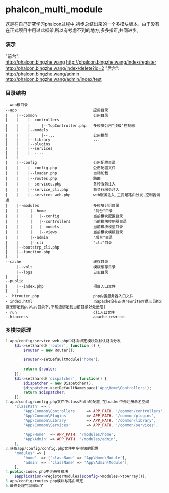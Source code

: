 # phalcon_multi_module
这是在自己研究学习phalcon过程中,初步总结出来的一个多模块版本。由于没有在正式项目中用过此框架,所以有考虑不到的地方,多多指正,共同进步。
### 演示
  "前台":  
  <a href="http://phalcon.bingzhe.wang" target="_blank" title="位于IndexController@indexAction，实际相当于访问http://phalcon.bingzhe.wang/home/index/index">http://phalcon.bingzhe.wang</a>
  <a href="http://phalcon.bingzhe.wang/index/register" target="_blank" title="位于IndexController@registerAction">http://phalcon.bingzhe.wang/index/register</a>
  <a href="http://phalcon.bingzhe.wang/index/delete?id=2" target="_blank" title="位于IndexController@deleteAction">http://phalcon.bingzhe.wang/index/delete?id=2</a>
  "后台":  
  <a href="http://phalcon.bingzhe.wang/admin" target="_blank" title="位于IndexController@indexActio">http://phalcon.bingzhe.wang/admin</a>
  <a href="http://phalcon.bingzhe.wang/admin/index/test" target="_blank" title="位于IndexController@testAction">http://phalcon.bingzhe.wang/admin/index/test</a>
### 目录结构

~~~
- web根目录
--app                                  应用目录
|    |--common                         公用目录
|    |    |--controllers   
|    |    |     |--TopController.php   多模块公用"顶级"控制器
|    |    |--models
|    |    |     |--...                 公用模型
|    |    |--library                   ...
|    |    |--plugins
|    |    |--services
|    |    |--....
|    |
|    |--config                         公用配置目录
|    |    |--config.php                公用配置文件
|    |    |--loader.php                自动加载
|    |    |--routes.php                路由
|    |    |--services.php              各种服务注入
|    |    |--service_cli.php           命令行服务注入
|    |    |--services_web.php          web服务注入,主要是路由分发,控制器调遣
|    |--modules                        多模块分组目录
|    |     |--home                     "前台"目录
|    |     |   |--config               当前模块配置目录
|    |     |   |--controllers          当前模块控制器目录
|    |     |   |--models               当前模块模型目录
|    |     |   |--views                当前模块模板目录
|    |     |--admin                    "后台"目录
|    |     |--cli                      "cli"目录
|    |--bootstrp_cli.php
|    |--function.php
|    |
--cache                                缓存目录
     |--volt                           模板缓存目录
     |--logs                           日志目录
|    |
--public
|    |--index.php                      项目入口文件
|    |
- .htrouter.php                        php内置服务器入口文件
- index.html                           当apache没有正确rewrite时提示(建议直接绑定到public目录下,不知道绑定到当前目录好处是啥)
- run                                  cli入口文件
-.htaccess                             apache rewrite

~~~
### 多模块原理
```php
1.app/config/service_web.php中路由绑定模块及默认路由分发
    $di->setShared('router', function () {
        $router = new Router();
    
        $router->setDefaultModule('home');
    
        return $router;
    });
    $di->setShared('dispatcher', function() {
        $dispatcher = new Dispatcher();
        $dispatcher->setDefaultNamespace('App\Home\Controllers');
        return $dispatcher;
    });
2.app/config/config.php文件中classPath的配置,在loader中先注册命名空间
    'classPath' => [
        'App\Common\Controllers'    => APP_PATH. '/common/controllers',
        'App\Common\Plugins'        => APP_PATH. '/common/plugins',
        'App\Common\Library'        => APP_PATH. '/common/library',
        'App\Common\Services'       => APP_PATH. '/common/services',

        'App\Home'  => APP_PATH. '/modules/home',
        'App\Admin' => APP_PATH. '/modules/admin',
    ],
3.获取app/config/config.php文件中多模块的配置
    'modules' => [
        'home'  => ['className' => 'App\Home\Module'],
        'admin' => ['className' => 'App\Admin\Module'],
    ],
4.public/index.php中注册多模块
    $application->registerModules($config->modules->toArray());
5.app/config/routes.php模块与路由绑定
6.最终处理完就输出了
```